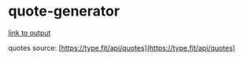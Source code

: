 # quote-generator

[link to output](https://programmer2215.github.io/quote-generator/)

quotes source: [https://type.fit/api/quotes](https://type.fit/api/quotes)
